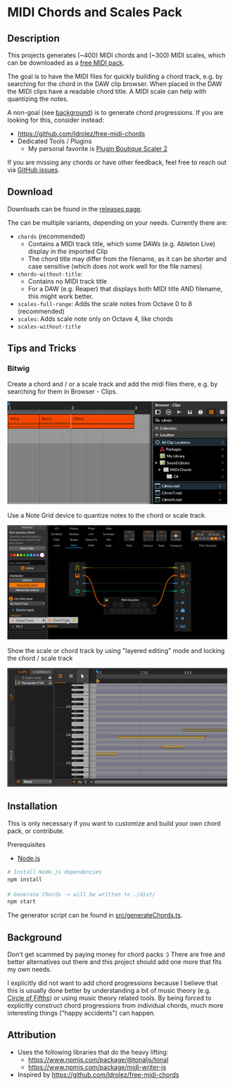 # MIDI Chords and Scales Pack

## Description

This projects generates (~400) MIDI chords and (~300) MIDI scales, which can be downloaded as a [free MIDI pack](https://github.com/Fannon/midi-chords/releases).

The goal is to have the MIDI files for quickly building a chord track, e.g. by searching for the chord in the DAW clip browser. When placed in the DAW the MIDI clips have a readable chord title.
A MIDI scale can help with quantizing the notes.

A non-goal (see [background](#background)) is to generate chord progressions. If you are looking for this, consider instead:

* https://github.com/ldrolez/free-midi-chords
* Dedicated Tools / Plugins
    * My personal favorite is [Plugin Boutique Scaler 2](https://www.pluginboutique.com/meta_products/6414)

If you are missing any chords or have other feedback, feel free to reach out via [GitHub issues](https://github.com/Fannon/midi-chord-pack/issues).

## Download

Downloads can be found in the [releases page](https://github.com/Fannon/midi-chords/releases).

The can be multiple variants, depending on your needs. Currently there are:
* `chords` (recommended)
    * Contains a MIDI track title, which some DAWs (e.g. Ableton Live) display in the imported Clip
    * The chord title may differ from the filename, as it can be shorter and case sensitive (which does not work well for the file names)
* `chords-without-title`:
    * Contains no MIDI track title
    * For a DAW (e.g. Reaper) that displays both MIDI title AND filename, this might work better.
* `scales-full-range`: Adds the scale notes from Octave 0 to 8 (recommended)
* `scales`: Adds scale note only on Octave 4, like chords
* `scales-without-title`

## Tips and Tricks

### Bitwig

Create a chord and / or a scale track and add the midi files there, e.g. by searching for them in Browser - Clips.

<img src="./assets/bitwig-example.png" width="500" title="Bitwig for a 'chord track' and use of the clip browser" />

Use a Note Grid device to quantize notes to the chord or scale track.

<img src="./assets/bitwig-note-quantize.png" width="500" />

Show the scale or chord track by using "layered editing" mode and locking the chord / scale track 

<img src="./assets/bitwig-scale-track.png" width="500" />

## Installation

This is only necessary if you want to customize and build your own chord pack, or contribute.

Prerequisites
* [Node.js](https://nodejs.org/en/)

```bash
# Install Node.js dependencies
npm install

# Generate Chords -> will be written to ./dist/
npm start
```

The generator script can be found in [src/generateChords.ts](./src/generateChords.ts).

## Background

Don't get scammed by paying money for chord packs :) 
There are free and better alternatives out there and this project should add one more that fits my own needs. 

I explicitly did not want to add chord progressions because I believe that this is usually done better by understanding a bit of music theory (e.g. [Circle of Fifths](https://en.wikipedia.org/wiki/Circle_of_fifths)) or using music theory related tools. By being forced to explicitly construct chord progressions from individual chords, much more interesting things ("happy accidents") can happen.

## Attribution 

* Uses the following libraries that do the heavy lifting:
    * https://www.npmjs.com/package/@tonaljs/tonal 
    * https://www.npmjs.com/package/midi-writer-js
* Inspired by https://github.com/ldrolez/free-midi-chords 
